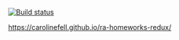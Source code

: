 [![Build status](https://ci.appveyor.com/api/projects/status/dy69b3l154byjek8/branch/master?svg=true)](https://ci.appveyor.com/project/CarolineFell/ra-homeworks-redux/branch/master)

https://carolinefell.github.io/ra-homeworks-redux/